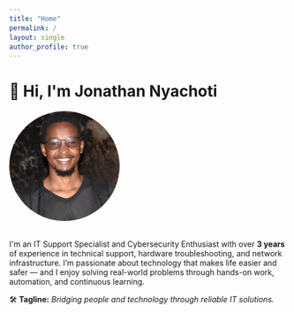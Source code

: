 ```yaml
---
title: "Home"
permalink: /
layout: single
author_profile: true
---
```


# 👋 Hi, I'm Jonathan Nyachoti

<img src="/assets/images/Photo.jpg" alt="Jonathan Nyachoti" width="200" style="border-radius: 50%; margin-bottom: 1rem;" />

I'm an IT Support Specialist and Cybersecurity Enthusiast with over **3 years** of experience in technical support, hardware troubleshooting, and network infrastructure. I’m passionate about technology that makes life easier and safer — and I enjoy solving real-world problems through hands-on work, automation, and continuous learning.

🛠 **Tagline:** *Bridging people and technology through reliable IT solutions.*
